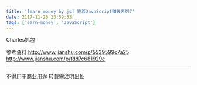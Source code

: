 ```yaml
---
title: '[earn money by js] 靠着JavaScript赚钱系列7'
date: 2117-11-26 23:59:53
tags: ['earn-money', 'JavaScript']
---
```

Charles抓包

参考资料
http://www.jianshu.com/p/5539599c7a25
http://www.jianshu.com/p/fdd7c681929c

----------------
不得用于商业用途 转载需注明出处

